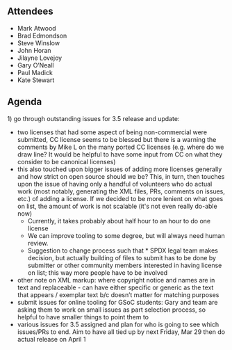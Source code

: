 ## Attendees

  - Mark Atwood
  - Brad Edmondson
  - Steve Winslow
  - John Horan
  - Jilayne Lovejoy
  - Gary O’Neall
  - Paul Madick
  - Kate Stewart

## Agenda

1\) go through outstanding issues for 3.5 release and update:

  - two licenses that had some aspect of being non-commercial were
    submitted, CC license seems to be blessed but there is a warning the
    comments by Mike L on the many ported CC licenses (e.g. where do we
    draw line? It would be helpful to have some input from CC on what
    they consider to be canonical licenses)
  - this also touched upon bigger issues of adding more licenses
    generally and how strict on open source should we be? This, in turn,
    then touches upon the issue of having only a handful of volunteers
    who do actual work (most notably, generating the XML files, PRs,
    comments on issues, etc.) of adding a license. If we decided to be
    more lenient on what goes on list, the amount of work is not
    scalable (it's not even really do-able now)
      - Currently, it takes probably about half hour to an hour to do
        one license
      - We can improve tooling to some degree, but will always need
        human review.
      - Suggestion to change process such that \* SPDX legal team makes
        decision, but actually building of files to submit has to be
        done by submitter or other community members interested in
        having license on list; this way more people have to be involved
  - other note on XML markup: where copyright notice and names are in
    text and replaceable - can have either specific or generic as the
    text that appears / exemplar text b/c doesn’t matter for matching
    purposes
  - submit issues for online tooling for GSoC students: Gary and team
    are asking them to work on small issues as part selection process,
    so helpful to have smaller things to point them to
  - various issues for 3.5 assigned and plan for who is going to see
    which issues/PRs to end. Aim to have all tied up by next Friday, Mar
    29 then do actual release on April 1
